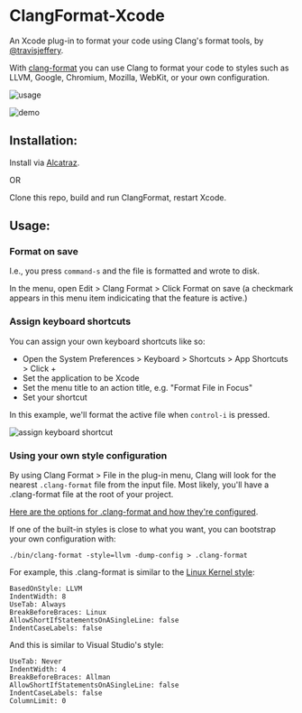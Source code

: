 # ClangFormat-Xcode

An Xcode plug-in to format your code using Clang's format tools, by [@travisjeffery](https://twitter.com/travisjeffery).

With [clang-format](http://clang.llvm.org/docs/ClangFormat.html) you can use Clang to format your code to styles such as LLVM, Google, Chromium, Mozilla, WebKit, or your own configuration.

![usage](https://raw.github.com/travisjeffery/ClangFormat-Xcode/master/README/usage.png)

![demo](https://raw.github.com/travisjeffery/ClangFormat-Xcode/master/README/clangformat-xcode-demo.gif)

## Installation:

Install via [Alcatraz](https://github.com/mneorr/Alcatraz).

OR

Clone this repo, build and run ClangFormat, restart Xcode.

## Usage:

### Format on save

I.e., you press `command-s` and the file is formatted and wrote to disk.

In the menu, open Edit > Clang Format > Click Format on save (a checkmark appears in this menu item indicicating that the feature is active.)

### Assign keyboard shortcuts

You can assign your own keyboard shortcuts like so:

- Open the System Preferences > Keyboard > Shortcuts > App Shortcuts > Click +
- Set the application to be Xcode
- Set the menu title to an action title, e.g. "Format File in Focus"
- Set your shortcut

In this example, we'll format the active file when `control-i` is pressed.

![assign keyboard shortcut](https://raw.github.com/travisjeffery/ClangFormat-Xcode/master/README/assign-keyboard-shortcut.png)

### Using your own style configuration

By using Clang Format > File in the plug-in menu, Clang will look for the nearest `.clang-format` file from the input file. Most likely, you'll have a .clang-format file at the root of your project.

[Here are the options for .clang-format and how they're configured](http://clang.llvm.org/docs/ClangFormatStyleOptions.html).

If one of the built-in styles is close to what you want, you can bootstrap your own configuration with:

`./bin/clang-format -style=llvm -dump-config > .clang-format`

For example, this .clang-format is similar to the [Linux Kernel style](https://www.kernel.org/doc/Documentation/CodingStyle):

```
BasedOnStyle: LLVM
IndentWidth: 8
UseTab: Always
BreakBeforeBraces: Linux
AllowShortIfStatementsOnASingleLine: false
IndentCaseLabels: false
```

And this is similar to Visual Studio's style:

```
UseTab: Never
IndentWidth: 4
BreakBeforeBraces: Allman
AllowShortIfStatementsOnASingleLine: false
IndentCaseLabels: false
ColumnLimit: 0
```
